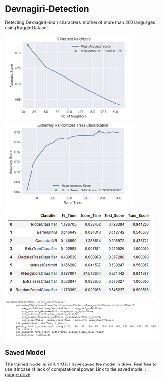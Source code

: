# Devnagiri-Detection
Detecting Devnagiri(Hindi) characters, mother of more than 200 languages using Kaggle Dataset. 


![new](https://github.com/ASH1998/Devnagiri-Detection/blob/master/Images/Kn.PNG)
![new22](https://github.com/ASH1998/Devnagiri-Detection/blob/master/Images/extremely.PNG)
![new2](https://github.com/ASH1998/Devnagiri-Detection/blob/master/Images/algorithm%20score.PNG)

![clf](https://github.com/ASH1998/Devnagiri-Detection/blob/master/Images/finalclf.PNG)

## Saved Model
The trained model is 904.4 MB, I have saved the model in drive. Feel free to use it incase of lack of computational power.
Link to the saved model : [google drive](https://drive.google.com/open?id=1LW1Oui_P3yt7rHIW4aOhmLEFPBdQNA9O)
